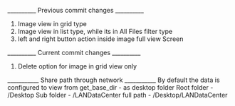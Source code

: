 __________ Previous commit changes __________ 
1. Image view in grid type 
2. Image view in list type, while its in All Files filter type
3. left and right button action inside image full view Screen

__________  Current commit changes __________ 
1. Delete option for image in grid view only


___________  Share path through network   ___________
By default the data is configured to view from get_base_dir - as desktop folder
Root folder - /Desktop
Sub folder - /LANDataCenter
full path - /Desktop/LANDataCenter